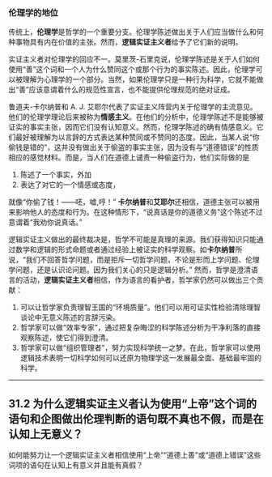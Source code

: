 ### 伦理学的地位

传统上，**伦理学**是哲学的一个重要分支。伦理学陈述做出关于人们应当做什么和何种事物具有内在价值的主张。然而，**逻辑实证主义者**给予了它们新的说明。

实证主义者对伦理学的回应不一。莫里茨-石里克说，伦理学陈述是关于人们如何使用“善”这个词和一个人为什么赞同这个或那个行为的事实陈述。因此，伦理学可以被理解为心理学的一个部分。当然，如果伦理学只是一种行为科学，它就不能做出“善”应该意谓着什么的规范性宣言，也不能提供伦理规范的绝对证成。

鲁道夫-卡尔纳普和 A. J. 艾耶尔代表了实证主义阵营内关于伦理学的主流意见。他们的伦理学理论后来被称为**情感主义**。在他们的分析中，伦理学陈述不是能够被证实的事实主张，因而它们没有认知意义。然而，伦理学陈述的确有情感意义。它们最好被理解为以言辞的方式表达某种赞同或不赞同的态度。因此，当某人说“你偷钱是错的”，这并没有做出关于偷盗的事实主张，因为没有与“道德错误”的性质相应的感觉材料。而是，当人们在道德上谴责一种偷盗行为，他们实际做的是

1. 陈述了一个事实，外加
2. 表达了对它的一个情感或态度，

就像“你偷了钱！——呸，嘘,哼！” **卡尔纳普**和**艾耶尔**还相信，道德主张可以被用来影响他人的态度和行为。在这种情形下，“说真话是你的道德义务”这个陈述不过意谓着“我劝你说真话。”

逻辑实证主义做出的最终裁决是，哲学不可能是真理的来源。我们获得知识只能通过数学和逻辑的形式命题或者通过经验上被证实的科学观察。如**卡尔纳普**所说，“我们不回答哲学问题，而是拒斥一切哲学问题，不论是形而上学问题、伦理学问题，还是认识论问题。因为我们关心的只是逻辑分析。” 然而，哲学是澄清语言的活动，**逻辑实证主义者**相信，作为语言的看护者，哲学家仍然可以做出三个贡献：

1. 可以让哲学家负责理智王国的“环境质量”。他们可以用可证实性检验清除理智谈论中无意义陈述的言辞污染。
2. 哲学家可以做“效率专家”，通过把复杂晦涩的科学陈述分析为干净利落的直接观察陈述，使它们得到澄清。
3. 哲学家可以做“组织管理者”，努力实现科学统一之梦。在此，哲学家可以使用逻辑技术表明一切科学如何可以还原为物理学这一发展最全面、基础最牢固的科学。

---

## 31.2 为什么逻辑实证主义者认为使用“上帝”这个词的语句和企图做出伦理判断的语句既不真也不假，而是在认知上无意义？

如何能努力让一个逻辑实证主义者相信使用“上帝”“道德上善”或“道德上错误”这些词项的语句在认知上有意义并且能有真假？
